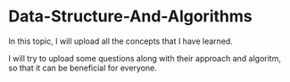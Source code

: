 # Data-Structure-And-Algorithms

In this topic, I will upload all the concepts that I have learned.

I will try to upload some questions along with their approach and algoritm, so that it can be beneficial for everyone.
